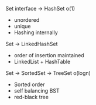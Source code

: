 Set interface -> HashSet o(1)

- unordered
- unique
- Hashing internally

Set -> LinkedHashSet

- order of insertion maintained
- LinkedList + HashTable

Set -> SortedSet -> TreeSet o(logn)

- Sorted order
- self balancing BST
- red-black tree
